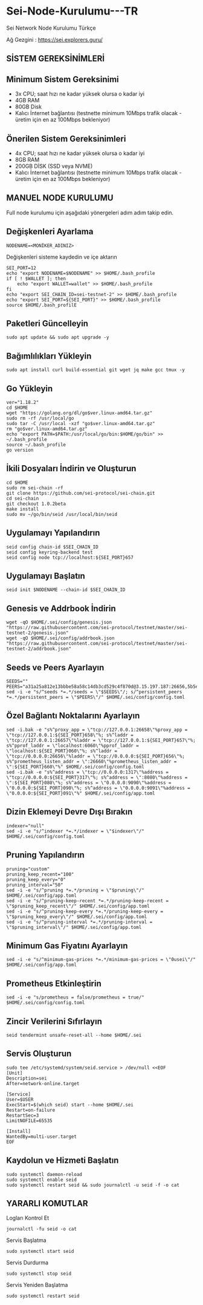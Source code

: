 # Sei-Node-Kurulumu---TR
Sei Network Node Kurulumu Türkçe 

Ağ Gezgini : https://sei.explorers.guru/

## SİSTEM GEREKSİNİMLERİ
## Minimum Sistem Gereksinimi
- 3x CPU; saat hızı ne kadar yüksek olursa o kadar iyi
- 4GB RAM
- 80GB Disk
- Kalıcı İnternet bağlantısı (testnette minimum 10Mbps trafik olacak - üretim için en az 100Mbps bekleniyor)

## Önerilen Sistem Gereksinimleri
- 4x CPU; saat hızı ne kadar yüksek olursa o kadar iyi
- 8GB RAM
- 200GB DİSK (SSD veya NVME)
- Kalıcı İnternet bağlantısı (testnette minimum 10Mbps trafik olacak - üretim için en az 100Mbps bekleniyor)

## MANUEL NODE KURULUMU
Full node kurulumu için aşağıdaki yönergeleri adım adım takip edin.

## Değişkenleri Ayarlama
```
NODENAME=<MONİKER_ADINIZ>
```
Değişkenleri sisteme kaydedin ve içe aktarın
```
SEI_PORT=12
echo "export NODENAME=$NODENAME" >> $HOME/.bash_profile
if [ ! $WALLET ]; then
	echo "export WALLET=wallet" >> $HOME/.bash_profile
fi
echo "export SEI_CHAIN_ID=sei-testnet-2" >> $HOME/.bash_profile
echo "export SEI_PORT=${SEI_PORT}" >> $HOME/.bash_profile
source $HOME/.bash_profilE
```

## Paketleri Güncelleyin
```
sudo apt update && sudo apt upgrade -y
```

## Bağımlılıkları Yükleyin
```
sudo apt install curl build-essential git wget jq make gcc tmux -y
```

## Go Yükleyin
```
ver="1.18.2"
cd $HOME
wget "https://golang.org/dl/go$ver.linux-amd64.tar.gz"
sudo rm -rf /usr/local/go
sudo tar -C /usr/local -xzf "go$ver.linux-amd64.tar.gz"
rm "go$ver.linux-amd64.tar.gz"
echo "export PATH=$PATH:/usr/local/go/bin:$HOME/go/bin" >> ~/.bash_profile
source ~/.bash_profile
go version
```

## İkili Dosyaları İndirin ve Oluşturun
```
cd $HOME
sudo rm sei-chain -rf
git clone https://github.com/sei-protocol/sei-chain.git
cd sei-chain
git checkout 1.0.2beta
make install 
sudo mv ~/go/bin/seid /usr/local/bin/seid
```

## Uygulamayı Yapılandırın
```
seid config chain-id $SEI_CHAIN_ID
seid config keyring-backend test
seid config node tcp://localhost:${SEI_PORT}657
```

## Uygulamayı Başlatın
```
seid init $NODENAME --chain-id $SEI_CHAIN_ID
```

## Genesis ve Addrbook İndirin
```
wget -qO $HOME/.sei/config/genesis.json "https://raw.githubusercontent.com/sei-protocol/testnet/master/sei-testnet-2/genesis.json"
wget -qO $HOME/.sei/config/addrbook.json "https://raw.githubusercontent.com/sei-protocol/testnet/master/sei-testnet-2/addrbook.json"
```

## Seeds ve Peers Ayarlayın
```
SEEDS=""
PEERS="a31a25a812e13bbbe58a58c14db3cd529c4f870d@3.15.197.187:26656,5b5ec09067a5fcaccf75f19b45ab29ce07e0167c@18.118.159.154:26656,20528d7ab115e56660b06fbff1b95c543e19e2e3@194.163.150.25:26256,49e9d66477cd5df48ceb884b6870cccfc5fa96c5@47.156.153.124:56656,ddb046d461bd698bf2b5f0608bc9ed9ebb69821b@20.46.229.243:12656,44c4e0294f6912b130f57a0fddc5d7434b68ca37@65.108.7.120:26656,3ddc21e72f88e1d83ff2098d25fb6988f59598fa@38.242.250.253:26656,a50a2c2a39e740e18e2a3810867ce8786d64f718@75.119.155.73:12656,591b797c0a4af6d3decaaf0f14dab8ce92d7c3ae@51.120.95.14:12656,f161690e4f552194097b3e99501a526c8862c03c@20.38.38.1:12656,b1bab63a99b58cdc05e015875e426bc28eb9716c@149.102.143.141:12656,b6e9a99fb9a960fa71d36f0c9b442c2b9fba9484@51.120.1.230:12656,c89a26cf8d4812fb8873f6e46bead2363f8ab67c@147.182.203.5:12656,52517312816bf4c6ab1d99fc347647b4626064e7@52.155.104.204:26656,7886e2704b892ed032ff5091e41542216309f39c@20.249.4.115:12656,59bbe8e365c56e29ccd1d88462fe92c43bc8e173@89.163.143.208:26656,a3f055c2cd623d9d1353d8c6566b9d00e01ef0be@13.87.71.97:12656,51213fb34076bd39d7f687ea94deb6916301d118@20.118.224.134:12656,93578f85728acfc14f8d9c1f84f7d8d0548cfd15@20.40.89.41:12656,9c74bdb1f6d34e1eb45b6810e116e8033b2d7014@20.119.48.205:12656,dff3c3c5679d06166476773d2ee777b4c6dfd3eb@52.255.136.48:12656,38b4d78c7d6582fb170f6c19330a7e37e6964212@194.163.189.114:46656,1c6b5b7d880e488e87e86b0de420ad92d4cece50@149.102.158.204:12656,edf25610498e0a1192c743f39368502ece89ec8d@144.76.19.103:26656,678580163a228a8240a3d15ee128ad94fe623141@159.89.204.218:12656,cd2ce7465937c046aeefb286744c45afd1b63ebb@139.59.100.192:12656,396f45e6270f34f608ffc1727c2fc0d1955aff3b@137.184.76.160:12656,99c0a0a5bdb19a9b8be05b8f268d6e12a01e6dc3@146.19.24.34:26656,db4fa2ced59020bcec13668b3204a2fd2ac5b720@188.166.228.170:26656,bccab1003dd4f794ad8be49209700129fb86de99@38.242.221.88:26656,d4479d0bf6e543ec60fae27206ec5a70837c555e@38.242.129.240:36376,a452faddaf371e840fcbb0e44c7234551949d1b7@34.66.153.93:26656"
sed -i -e "s/^seeds *=.*/seeds = \"$SEEDS\"/; s/^persistent_peers *=.*/persistent_peers = \"$PEERS\"/" $HOME/.sei/config/config.toml
```

## Özel Bağlantı Noktalarını Ayarlayın
```
sed -i.bak -e "s%^proxy_app = \"tcp://127.0.0.1:26658\"%proxy_app = \"tcp://127.0.0.1:${SEI_PORT}658\"%; s%^laddr = \"tcp://127.0.0.1:26657\"%laddr = \"tcp://127.0.0.1:${SEI_PORT}657\"%; s%^pprof_laddr = \"localhost:6060\"%pprof_laddr = \"localhost:${SEI_PORT}060\"%; s%^laddr = \"tcp://0.0.0.0:26656\"%laddr = \"tcp://0.0.0.0:${SEI_PORT}656\"%; s%^prometheus_listen_addr = \":26660\"%prometheus_listen_addr = \":${SEI_PORT}660\"%" $HOME/.sei/config/config.toml
sed -i.bak -e "s%^address = \"tcp://0.0.0.0:1317\"%address = \"tcp://0.0.0.0:${SEI_PORT}317\"%; s%^address = \":8080\"%address = \":${SEI_PORT}080\"%; s%^address = \"0.0.0.0:9090\"%address = \"0.0.0.0:${SEI_PORT}090\"%; s%^address = \"0.0.0.0:9091\"%address = \"0.0.0.0:${SEI_PORT}091\"%" $HOME/.sei/config/app.toml
```

## Dizin Eklemeyi Devre Dışı Bırakın
```
indexer="null"
sed -i -e "s/^indexer *=.*/indexer = \"$indexer\"/" $HOME/.sei/config/config.toml
```

## Pruning Yapılandırın
```
pruning="custom"
pruning_keep_recent="100"
pruning_keep_every="0"
pruning_interval="50"
sed -i -e "s/^pruning *=.*/pruning = \"$pruning\"/" $HOME/.sei/config/app.toml
sed -i -e "s/^pruning-keep-recent *=.*/pruning-keep-recent = \"$pruning_keep_recent\"/" $HOME/.sei/config/app.toml
sed -i -e "s/^pruning-keep-every *=.*/pruning-keep-every = \"$pruning_keep_every\"/" $HOME/.sei/config/app.toml
sed -i -e "s/^pruning-interval *=.*/pruning-interval = \"$pruning_interval\"/" $HOME/.sei/config/app.toml
```

## Minimum Gas Fiyatını Ayarlayın
```
sed -i -e "s/^minimum-gas-prices *=.*/minimum-gas-prices = \"0usei\"/" $HOME/.sei/config/app.toml
```

## Prometheus Etkinleştirin
```
sed -i -e "s/prometheus = false/prometheus = true/" $HOME/.sei/config/config.toml
```

## Zincir Verilerini Sıfırlayın
```
seid tendermint unsafe-reset-all --home $HOME/.sei
```

## Servis Oluşturun
```
sudo tee /etc/systemd/system/seid.service > /dev/null <<EOF
[Unit]
Description=sei
After=network-online.target

[Service]
User=$USER
ExecStart=$(which seid) start --home $HOME/.sei
Restart=on-failure
RestartSec=3
LimitNOFILE=65535

[Install]
WantedBy=multi-user.target
EOF
```

## Kaydolun ve Hizmeti Başlatın
```
sudo systemctl daemon-reload
sudo systemctl enable seid
sudo systemctl restart seid && sudo journalctl -u seid -f -o cat
```

## YARARLI KOMUTLAR

Logları Kontrol Et
```
journalctl -fu seid -o cat
```
Servis Başlatma
```
sudo systemctl start seid
```
Servis Durdurma
```
sudo systemctl stop seid
```
Servis Yeniden Başlatma
```
sudo systemctl restart seid
```


